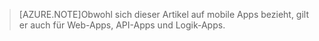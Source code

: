 > [AZURE.NOTE]Obwohl sich dieser Artikel auf mobile Apps bezieht, gilt er auch für Web-Apps, API-Apps und Logik-Apps.

<!---HONumber=Sept15_HO3-->